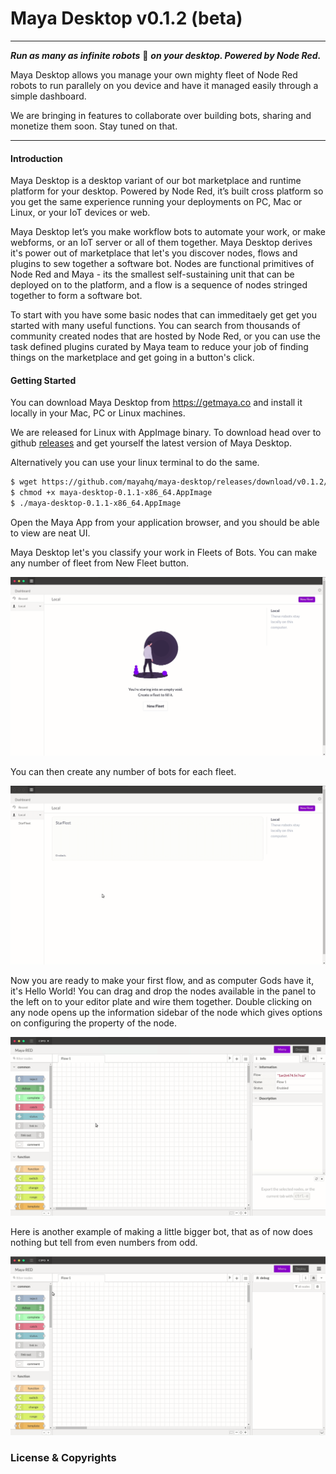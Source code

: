 # Maya Desktop v0.1.2 (beta)
---
***Run as many as infinite robots*** :robot: ***on your desktop. Powered by Node Red.***

Maya Desktop allows you manage your own mighty fleet of Node Red robots to run parallely on you device and have it managed easily through a simple dashboard. 

We are bringing in features to collaborate over building bots, sharing and monetize them soon. Stay tuned on that.

---
#### Introduction

Maya Desktop is a desktop variant of our bot marketplace and runtime platform for your desktop. Powered by Node Red, it’s built cross platform so you get the same experience running your deployments on PC, Mac or Linux, or your IoT devices or web.

Maya Desktop let’s you make workflow bots to automate your work, or make webforms, or an IoT server or all of them together. Maya Desktop derives it's power out of marketplace that let's you discover nodes, flows and plugins to sew together a software bot. Nodes are functional primitives of Node Red and Maya - its the smallest self-sustaining unit that can be deployed on to the platform, and a flow is a sequence of nodes stringed together to form a software bot. 

To start with you have some basic nodes that can immeditaely get get you started with many useful functions. You can search from thousands of community created nodes that are hosted by Node Red, or you can use the task defined plugins curated by Maya team to reduce your job of finding things on the marketplace and get going in a button's click.

#### Getting Started

You can download Maya Desktop from https://getmaya.co  and install it locally in your Mac, PC or Linux machines.

We are released for Linux with AppImage binary. To download head over to github [releases](https://github.com/mayahq/maya-desktop/releases) and get yourself the latest version of Maya Desktop.

Alternatively you can use your linux terminal to do the same.

```bash
$ wget https://github.com/mayahq/maya-desktop/releases/download/v0.1.2/maya-desktop-0.1.1-x86_64.AppImage
$ chmod +x maya-desktop-0.1.1-x86_64.AppImage
$ ./maya-desktop-0.1.1-x86_64.AppImage
```

Open the Maya App from your application browser, and you should be able to view are neat UI.

Maya Desktop let's you classify your work in Fleets of Bots. You can make any number of fleet from New Fleet button.

![](/readme/fleet1.gif)

You can then create any number of bots for each fleet.

![](/readme/MultiBot.gif)

Now you are ready to make your first flow, and as computer Gods have it, it's Hello World! You can drag and drop the nodes available in the panel to the left on to your editor plate and wire them together. Double clicking on any node opens up the information sidebar of the node which gives options on configuring the property of the node.

![](/readme/HelloWorld.gif)

Here is another example of making a little bigger bot, that as of now does nothing but tell from even numbers from odd.

![](/readme/flow2.gif)


### License & Copyrights
